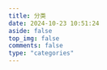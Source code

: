 ```yaml
---
title: 分类
date: 2024-10-23 10:51:24
aside: false
top_img: false
comments: false
type: "categories"
---
```

